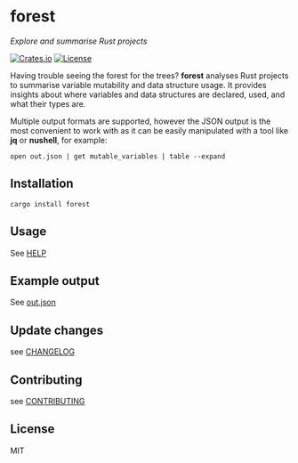 # forest

_Explore and summarise Rust projects_

[![Crates.io](https://img.shields.io/crates/v/forest.svg)](https://crates.io/crates/forest)
[![License](https://img.shields.io/badge/License-MIT-blue.svg)](https://opensource.org/licenses/MIT)

Having trouble seeing the forest for the trees? **forest** analyses Rust projects to summarise variable mutability and data structure usage. It provides insights about where variables and data structures are declared, used, and what their types are.

Multiple output formats are supported, however the JSON output is the most convenient to work with as it can be easily manipulated with a tool like **jq** or **nushell**, for example:

```nushell
open out.json | get mutable_variables | table --expand
```

## Installation

`cargo install forest`

## Usage

See [HELP](https://github.com/Rbfinch/forest/blob/main/HELP.md)

## Example output

See [out.json](https://github.com/Rbfinch/forest/blob/main/out.json)

## Update changes

see [CHANGELOG](https://github.com/Rbfinch/forest/blob/main/CHANGELOG.md)

## Contributing

see [CONTRIBUTING](https://github.com/Rbfinch/forest/blob/main/CONTRIBUTING.md)

## License

MIT
